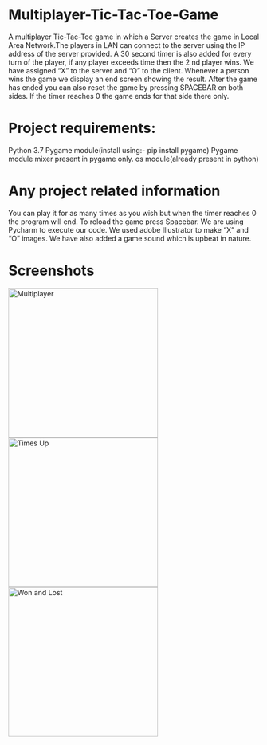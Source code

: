 # Multiplayer-Tic-Tac-Toe-Game
A multiplayer Tic-Tac-Toe game in
which a Server creates the game in Local Area
Network.The players in LAN can connect to the server
using the IP address of the server provided. A 30
second timer is also added for every turn of the
player, if any player exceeds time then the 2 nd player
wins.
We have assigned “X” to the server and “O” to the
client. Whenever a person wins the game we display
an end screen showing the result. After the game has
ended you can also reset the game by pressing
SPACEBAR on both sides. If the timer reaches 0 the
game ends for that side there only.

# Project requirements:
Python 3.7
Pygame module(install using:- pip install pygame)
Pygame module mixer present in pygame only.
os module(already present in python)

# Any project related information
You can play it for as many times as you wish but when the timer reaches
0 the program will end.
To reload the game press Spacebar.
We are using Pycharm to execute our code.
We used adobe Illustrator to make “X” and “O” images.
We have also added a game sound which is upbeat in nature.

# Screenshots
<p>

<img width="300" src="https://raw.githubusercontent.com/AyushYadav29/Multiplayer-Tic-Tac-Toe-Game/tree/main/TicTacToe_Multiplayer/screenshots/multiplayer.jpg" alt="Multiplayer" >
<img width="300" src="https://raw.githubusercontent.com/AyushYadav29/Multiplayer-Tic-Tac-Toe-Game/tree/main/TicTacToe_Multiplayer/screenshots/timesup.jpg" alt="Times Up" >
<img width="300" src="https://raw.githubusercontent.com/AyushYadav29/Multiplayer-Tic-Tac-Toe-Game/tree/main/TicTacToe_Multiplayer/screenshots/conclusion.jpg" alt="Won and Lost" >
</p>
